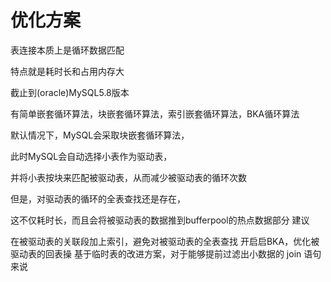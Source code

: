 
 
# 优化方案




表连接本质上是循环数据匹配

特点就是耗时长和占用内存大



截止到(oracle)MySQL5.8版本

有简单嵌套循环算法，块嵌套循环算法，索引嵌套循环算法，BKA循环算法




默认情况下，MySQL会采取块嵌套循环算法，

此时MySQL会自动选择小表作为驱动表，

并将小表按块来匹配被驱动表，从而减少被驱动表的循环次数

但是，对驱动表的循环的全表查找还是存在，

这不仅耗时长，而且会将被驱动表的数据推到bufferpool的热点数据部分
建议

在被驱动表的关联段加上索引，避免对被驱动表的全表查找
开启启BKA，优化被驱动表的回表操
基于临时表的改进方案，对于能够提前过滤出小数据的 join 语句来说






